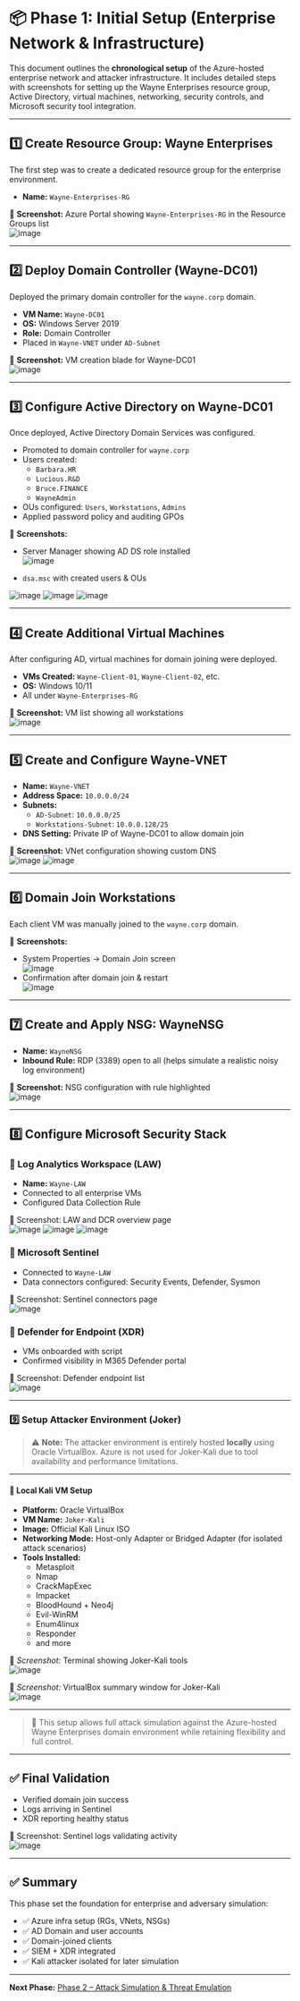 # 📦 Phase 1: Initial Setup (Enterprise Network & Infrastructure)

This document outlines the **chronological setup** of the Azure-hosted enterprise network and attacker infrastructure. It includes detailed steps with screenshots for setting up the Wayne Enterprises resource group, Active Directory, virtual machines, networking, security controls, and Microsoft security tool integration.

---

## 1️⃣ Create Resource Group: Wayne Enterprises
The first step was to create a dedicated resource group for the enterprise environment.

- **Name:** `Wayne-Enterprises-RG`

📸 **Screenshot:** Azure Portal showing `Wayne-Enterprises-RG` in the Resource Groups list  
![image](https://github.com/user-attachments/assets/7a92adbb-2a30-4289-879d-0f70750f438a)



---

## 2️⃣ Deploy Domain Controller (Wayne-DC01)
Deployed the primary domain controller for the `wayne.corp` domain.

- **VM Name:** `Wayne-DC01`
- **OS:** Windows Server 2019
- **Role:** Domain Controller
- Placed in `Wayne-VNET` under `AD-Subnet`

📸 **Screenshot:** VM creation blade for Wayne-DC01  
![image](https://github.com/user-attachments/assets/02e884be-370e-4d18-b08d-4577f35bbc15)


---

## 3️⃣ Configure Active Directory on Wayne-DC01
Once deployed, Active Directory Domain Services was configured.

- Promoted to domain controller for `wayne.corp`
- Users created:
  - `Barbara.HR`
  - `Lucious.R&D`
  - `Bruce.FINANCE`
  - `WayneAdmin`
- OUs configured: `Users`, `Workstations`, `Admins`
- Applied password policy and auditing GPOs

📸 **Screenshots:**
- Server Manager showing AD DS role installed  
![image](https://github.com/user-attachments/assets/263dc3da-9273-40c5-81e1-19643e73bceb)

- `dsa.msc` with created users & OUs

![image](https://github.com/user-attachments/assets/ec2bbfd7-df46-439c-aeb5-0cabb8b6ee63)
![image](https://github.com/user-attachments/assets/2e4ae7b1-a045-4037-b750-bd3162f5b29f)
![image](https://github.com/user-attachments/assets/d61aa893-f8d2-4ef6-84a3-4a72a263b566)


---

## 4️⃣ Create Additional Virtual Machines
After configuring AD, virtual machines for domain joining were deployed.

- **VMs Created:** `Wayne-Client-01`, `Wayne-Client-02`, etc.
- **OS:** Windows 10/11
- All under `Wayne-Enterprises-RG`

📸 **Screenshot:** VM list showing all workstations  
![image](https://github.com/user-attachments/assets/41cee873-c176-4fad-900e-35acdac13c69)


---

## 5️⃣ Create and Configure Wayne-VNET

- **Name:** `Wayne-VNET`
- **Address Space:** `10.0.0.0/24`
- **Subnets:**
  - `AD-Subnet`: `10.0.0.0/25`
  - `Workstations-Subnet`: `10.0.0.128/25`
- **DNS Setting:** Private IP of Wayne-DC01 to allow domain join

📸 **Screenshot:** VNet configuration showing custom DNS  
![image](https://github.com/user-attachments/assets/8629073b-33d6-46f7-b4cb-d2285dfa6842)
![image](https://github.com/user-attachments/assets/2f99ea2c-0ec4-441b-8041-598f636361e4)


---

## 6️⃣ Domain Join Workstations
Each client VM was manually joined to the `wayne.corp` domain.

📸 **Screenshots:**
- System Properties → Domain Join screen  
![image](https://github.com/user-attachments/assets/ee55782c-cbe4-46db-9c93-0c0c97bae755)
- Confirmation after domain join & restart  
![image](https://github.com/user-attachments/assets/a6615d30-7bc6-4223-879f-60c57c39a14b)


---

## 7️⃣ Create and Apply NSG: WayneNSG

- **Name:** `WayneNSG`
- **Inbound Rule:** RDP (3389) open to all (helps simulate a realistic noisy log environment) 

📸 **Screenshot:** NSG configuration with rule highlighted  
![image](https://github.com/user-attachments/assets/e92fb383-5f5c-49b9-a31f-c3c680424071)


---

## 8️⃣ Configure Microsoft Security Stack

### 🔹 Log Analytics Workspace (LAW)
- **Name:** `Wayne-LAW`
- Connected to all enterprise VMs
- Configured Data Collection Rule

📸 Screenshot: LAW and DCR overview page  
![image](https://github.com/user-attachments/assets/fa6cbc14-ab40-410b-a514-cd090f25f1e1)
![image](https://github.com/user-attachments/assets/f918a71a-408e-4a4f-9729-c04dc19eca63)
![image](https://github.com/user-attachments/assets/39d814f7-9b5c-49b3-a2bc-a389466ed06a)



### 🔹 Microsoft Sentinel
- Connected to `Wayne-LAW`
- Data connectors configured: Security Events, Defender, Sysmon

📸 Screenshot: Sentinel connectors page  
![image](https://github.com/user-attachments/assets/f94660cd-49c6-488b-9fe7-535f51fbfff3)


### 🔹 Defender for Endpoint (XDR)
- VMs onboarded with script
- Confirmed visibility in M365 Defender portal

📸 Screenshot: Defender endpoint list  
![image](https://github.com/user-attachments/assets/066e161c-7164-49c4-b0d2-58513525e928)


---

### 9️⃣ Setup Attacker Environment (Joker)

> ⚠️ **Note:** The attacker environment is entirely hosted **locally** using Oracle VirtualBox. Azure is not used for Joker-Kali due to tool availability and performance limitations.

---

#### 🔹 Local Kali VM Setup
- **Platform:** Oracle VirtualBox
- **VM Name:** `Joker-Kali`
- **Image:** Official Kali Linux ISO
- **Networking Mode:** Host-only Adapter or Bridged Adapter (for isolated attack scenarios)
- **Tools Installed:**
  - Metasploit
  - Nmap
  - CrackMapExec
  - Impacket
  - BloodHound + Neo4j
  - Evil-WinRM
  - Enum4linux
  - Responder
  - and more

📸 _Screenshot:_ Terminal showing Joker-Kali tools  
![image](https://github.com/user-attachments/assets/1b2c311c-3a98-4588-a5b3-243bec5cd4fe)

📸 _Screenshot:_ VirtualBox summary window for Joker-Kali  
![image](https://github.com/user-attachments/assets/d093fbb4-9c0d-4d15-8a6c-fdd995d6c397)


---

> 🧩 This setup allows full attack simulation against the Azure-hosted Wayne Enterprises domain environment while retaining flexibility and full control.

---

## ✅ Final Validation
- Verified domain join success
- Logs arriving in Sentinel
- XDR reporting healthy status

📸 Screenshot: Sentinel logs validating activity  
![image](https://github.com/user-attachments/assets/7ecc17a8-5454-470d-a838-9328a74f7568)


---

## ✅ Summary
This phase set the foundation for enterprise and adversary simulation:
- ✅ Azure infra setup (RGs, VNets, NSGs)
- ✅ AD Domain and user accounts
- ✅ Domain-joined clients
- ✅ SIEM + XDR integrated
- ✅ Kali attacker isolated for later simulation

---

**Next Phase:** [Phase 2 – Attack Simulation & Threat Emulation](https://github.com/bnmou/Azure-Enterprise-Simulation/blob/main/2%20-%20Attack%20Simulation%20%26%20Threat%20Emulation.md)
